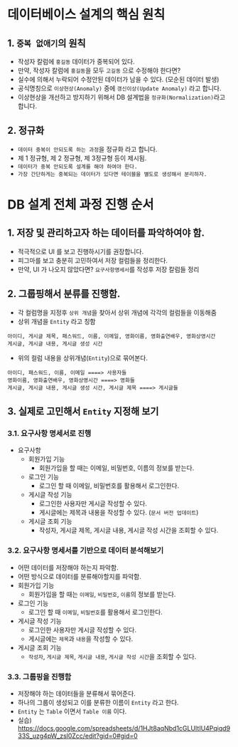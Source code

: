 # 데이터베이스 설계의 핵심 원칙

## 1. `중복 없애기`의 원칙

- 작성자 칼럼에 `홍길동` 데이터가 중복되어 있다.
- 만약, 작성자 칼럼에 `홍길동`을 모두 `고길동` 으로 수정해야 한다면?
- 실수에 의해서 누락되어 수정안된 데이터가 남을 수 있다. (모순된 데이터 발생)
- 공식명칭으로 `이상현상(Anomaly)` 중에 `갱신이상(Update Anomaly)` 라고 합니다.
- 이상현상을 개선하고 방지하기 위해서 DB 설계법을 `정규화(Normalization)`라고 합니다.

## 2. 정규화

- `데이터 중복이 안되도록 하는 과정`을 정규화 라고 합니다.
- 제 1 정규형, 제 2 정규형, 제 3정규형 등이 제시됨.
- `데이터가 중복 안되도록 설계를 해야 하여야 한다.`
- `가장 간단하게는 중복되는 데이터가 있다면 테이블을 별도로 생성해서 분리하자.`

# DB 설계 전체 과정 진행 순서

## 1. 저장 및 관리하고자 하는 데이터를 파악하여야 함.

- 적극적으로 UI 를 보고 진행하시기를 권장합니다.
- 피그마를 보고 충분히 고민하여서 저장 컬럼들을 정리한다.
- 만약, UI 가 나오지 않았다면? `요구사항명세서`를 작성후 저장 칼럼들 정리

## 2. 그룹핑해서 분류를 진행함.

- 각 컬럼명을 지정후 `상위 개념`을 찾아서 상위 개념에 각각의 컬럼들을 이동해줌
- 상위 개념을 `Entity` 라고 칭함

```
아이디, 게시글 제목, 패스워드, 이름, 이메일, 영화이름, 영화출연배우, 영화상영시간
게시글, 게시글 내용, 게시글 생성 시간
```

- 위의 컬럼 내용을 상위개념(`Entity`)으로 묶어본다.

```
아이디, 패스워드, 이름, 이메일 ====> 사용자들
영화이름, 영화출연배우, 영화상영시간 ====> 영화들
게시글, 게시글 내용, 게시글 생성 시간, 게시글 제목 ====> 게시글들
```

## 3. 실제로 고민해서 `Entity` 지정해 보기

### 3.1. 요구사항 명세서로 진행

- 요구사항
  - 회원가입 기능
    - 회원가입을 할 때는 이메일, 비밀번호, 이름의 정보를 받는다.
  - 로그인 기능
    - 로그인 할 때 이메일, 비밀번호를 활용해서 로그인한다.
  - 게시글 작성 기능
    - 로그인한 사용자만 게시글 작성할 수 있다.
    - 게시글에는 제목과 내용을 작성할 수 있다. (`문서 버전 업데이트`)
  - 게시글 조회 기능
    - 작성자, 게시글 제목, 게시글 내용, 게시글 작성 시간을 조회할 수 있다.

### 3.2. 요구사항 명세서를 기반으로 데이터 분석해보기

- 어떤 데이터를 저장해야 하는지 파악함.
- 어떤 방식으로 데이터를 분류해야할지를 파악함.
- 회원가입 기능
  - 회원가입을 할 때는 `이메일`, `비밀번호`, `이름`의 정보를 받는다.
- 로그인 기능
  - 로그인 할 때 `이메일`, `비밀번호`를 활용해서 로그인한다.
- 게시글 작성 기능
  - 로그인한 사용자만 게시글 작성할 수 있다.
  - 게시글에는 `제목`과 `내용`을 작성할 수 있다.
- 게시글 조회 기능
  - `작성자`, `게시글 제목`, `게시글 내용`, `게시글 작성 시간`을 조회할 수 있다.

### 3.3. 그룹핑을 진행함

- 저장해야 하는 데이터들을 분류해서 묶어준다.
- 하나의 그룹이 생성되고 이를 분류한 이름이 `Entity` 라고 한다.
- `Entity` 는 `Table` 이면서 `Table 이름` 이다.
- 실습) https://docs.google.com/spreadsheets/d/1HJt8aqNbd1cGLUItIU4Pqiqd933S_uzg4pW_zsl0Zcc/edit?gid=0#gid=0
